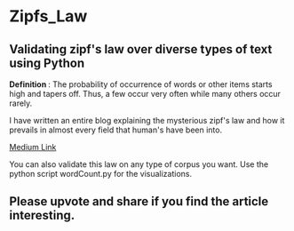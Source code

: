 # Zipfs_Law

## Validating zipf's law over diverse types of text using Python

<b> Definition </b>: The probability of occurrence of words or other items starts high and tapers off. Thus, a few occur very often while many others occur rarely. 

I have written an entire blog explaining the mysterious zipf's law and how it prevails in almost every field that human's have been into.

[Medium Link](https://medium.com/@devalshah1619/a-mysterious-law-so-simple-and-yet-so-universal-aa9f1c8903d1)

You can also validate this law on any type of corpus you want. Use the python script wordCount.py for the visualizations.

## Please upvote and share if you find the article interesting.
